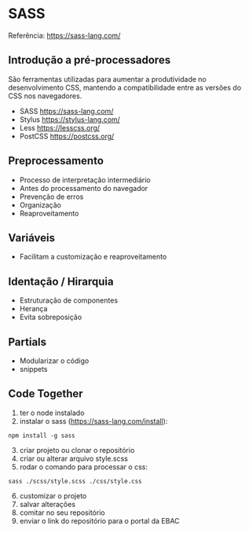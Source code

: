 # SASS
Referência: https://sass-lang.com/

## Introdução a pré-processadores
São ferramentas utilizadas para aumentar a produtividade no desenvolvimento CSS, mantendo a compatibilidade entre as versões do CSS nos navegadores.

- SASS https://sass-lang.com/
- Stylus https://stylus-lang.com/
- Less https://lesscss.org/
- PostCSS https://postcss.org/

## Preprocessamento
- Processo de interpretação intermediário
- Antes do processamento do navegador
- Prevenção de erros
- Organização
- Reaproveitamento

## Variáveis
- Facilitam a customização e reaproveitamento

## Identação / Hirarquia
- Estruturação de componentes
- Herança
- Evita sobreposição

## Partials
- Modularizar o código
- snippets

## Code Together

1. ter o node instalado
2. instalar o sass (https://sass-lang.com/install):
```
npm install -g sass
```
3. criar projeto ou clonar o repositório
4. criar ou alterar arquivo style.scss
5. rodar o comando para processar o css:
```
sass ./scss/style.scss ./css/style.css
```

6. customizar o projeto
7. salvar alterações
8. comitar no seu repositório
9. enviar o link do repositório para o portal da EBAC